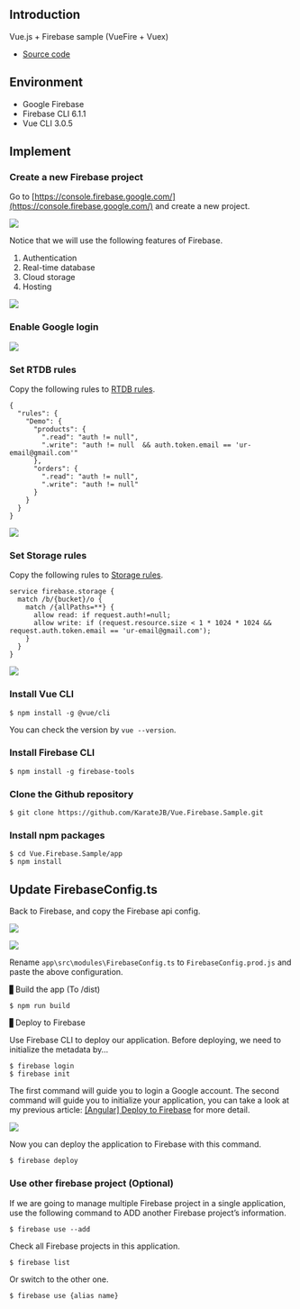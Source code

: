 ## Introduction

Vue.js + Firebase sample (VueFire + Vuex)

* [Source code](https://github.com/KarateJB/Vue.Firebase.Sample)


## Environment

- Google Firebase
- Firebase CLI 6.1.1
- Vue CLI 3.0.5


## Implement

### Create a new Firebase project

Go to [https://console.firebase.google.com/](https://console.firebase.google.com/)
and create a new project.

![](https://1.bp.blogspot.com/-mVDXCO7JeDw/WsajV_2C1AI/AAAAAAAAF2E/FVh-Qi5VyZ4ziEJFwg6DukwG_j2hs4cegCEwYBhgL/s320/image001.jpg)



Notice that we will use the following features of Firebase.

1. Authentication
2. Real-time database
3. Cloud storage
4. Hosting

![](https://4.bp.blogspot.com/-dFroJ9YTjMs/WsajZOPlMuI/AAAAAAAAF2I/qz2oN0Dg798u5DeJ3vu9Kuchualbg5XIQCEwYBhgL/s320/image002.png)


### Enable Google login

![](https://2.bp.blogspot.com/-hzT_CCHoXXs/WsajZHjNKJI/AAAAAAAAF2s/7RPJPNtV1x0Khj3AUgFPCB94JmgfHLNoQCEwYBhgL/s640/image003.jpg)



### Set RTDB rules

Copy the following rules to [RTDB rules](https://firebase.google.com/docs/database/security/).

```
{
  "rules": {
    "Demo": {
      "products": {
        ".read": "auth != null",
        ".write": "auth != null  && auth.token.email == 'ur-email@gmail.com'"
      },
      "orders": {
        ".read": "auth != null",
        ".write": "auth != null"
      }
    }
  }
}
```

![](https://1.bp.blogspot.com/-SAhraxE4Z5Q/WsajZC9fJSI/AAAAAAAAF24/toa_xIN9luoW8if3OJnBslbWizvYWNEmwCEwYBhgL/s640/image004.jpg)



### Set Storage rules

Copy the following rules to [Storage rules](https://firebase.google.com/docs/storage/security/start).

```
service firebase.storage {
  match /b/{bucket}/o {
    match /{allPaths=**} {
      allow read: if request.auth!=null;
      allow write: if (request.resource.size < 1 * 1024 * 1024 && request.auth.token.email == 'ur-email@gmail.com');
    }
  }
}
```

![](https://1.bp.blogspot.com/-jEslSKOv_oo/WsajZ38R-RI/AAAAAAAAF24/46jfiv3MLH8YtBwo8miWX4p0g2lthrtrwCEwYBhgL/s640/image005.jpg)
 


### Install Vue CLI

```
$ npm install -g @vue/cli
```

You can check the version by `vue --version`.


### Install Firebase CLI

```
$ npm install -g firebase-tools
```


### Clone the Github repository

```
$ git clone https://github.com/KarateJB/Vue.Firebase.Sample.git
```


### Install npm packages

```
$ cd Vue.Firebase.Sample/app
$ npm install
```


## Update FirebaseConfig.ts

Back to Firebase, and copy the Firebase api config.

![](https://1.bp.blogspot.com/-EJAHz0Pxuoc/WsajaHUqEcI/AAAAAAAAF2w/Oe5Tznmu9fYBv0znUvQHrixP-WM1LDkyQCEwYBhgL/s640/image006.jpg)

![](https://1.bp.blogspot.com/-YIO5f6Hw5yU/WsajaPY73WI/AAAAAAAAF20/cvCKjoG5JDISxMdtkZN8OWr4mAg9CnT0gCEwYBhgL/s640/image007.png)

 
Rename `app\src\modules\FirebaseConfig.ts` to `FirebaseConfig.prod.js` and paste the above configuration.


▋Build the app (To /dist)

```
$ npm run build
```

▋Deploy to Firebase

Use Firebase CLI to deploy our application. Before deploying, we need to initialize the metadata by…

```
$ firebase login
$ firebase init
```

The first command will guide you to login a Google account.
The second command will guide you to initialize your application, you can take a look at my previous article: [[Angular] Deploy to Firebase](http://karatejb.blogspot.tw/2017/01/angular2-deploy-to-firebase.html) for more detail.

![](https://3.bp.blogspot.com/-dLNqAMnKqgA/WsajajzboqI/AAAAAAAAF24/hQeBl3fc66YeIMHrqsXDq9T3wehpiP6EgCEwYBhgL/s640/image008.jpg)



Now you can deploy the application to Firebase with this command.

```
$ firebase deploy
```


### Use other firebase project (Optional)

If we are going to manage multiple Firebase project in a single application, use the following command to ADD another Firebase project’s information.

```
$ firebase use --add
```

Check all Firebase projects in this application.

```
$ firebase list
```

Or switch to the other one.

```
$ firebase use {alias name}
```


